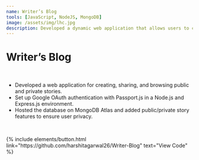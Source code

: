 ```yaml
---
name: Writer’s Blog
tools: [JavaScript, NodeJS, MongoDB]
image: /assets/img/lhc.jpg
description: Developed a dynamic web application that allows users to create, share, and browse stories. The platform supports both public and private stories, ensuring user privacy and flexibility. Key features include a user-friendly interface, secure login and authentication, and customizable sharing settings to control story visibility.
---
```

# Writer’s Blog

<br>

<ul>
  <li>Developed a web application for creating, sharing, and browsing public and private stories.</li>
  <li>Set up Google OAuth authentication with Passport.js in a Node.js and Express.js environment.</li>
  <li>Hosted the database on MongoDB Atlas and added public/private story features to ensure user privacy.</li>
</ul>

<br>

<p class="text-center">
{% include elements/button.html link="https://github.com/harshitagarwal26/Writer-Blog" text="View Code" %}      
</p>